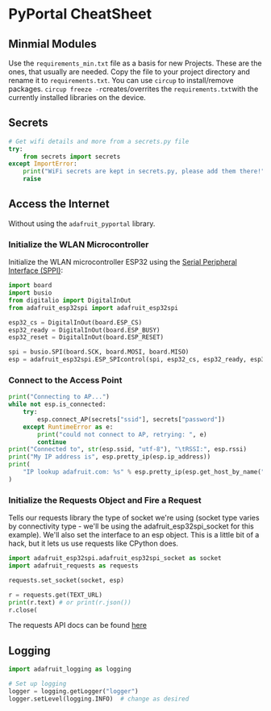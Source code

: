 # PyPortal CheatSheet

## Minmial Modules

Use the `requirements_min.txt` file as a basis for new Projects. These are the ones, that usually are needed. Copy the file to your project directory and rename it to `requirements.txt`. You can use `circup` to install/remove packages. `circup freeze -r`creates/overrites the `requirements.txt`with the currently installed libraries on the device.

## Secrets

```Python
# Get wifi details and more from a secrets.py file
try:
    from secrets import secrets
except ImportError:
    print("WiFi secrets are kept in secrets.py, please add them there!")
    raise
```

## Access the Internet

Without using the `adafruit_pyportal` library.

### Initialize the WLAN Microcontroller

Initialize the WLAN microcontroller ESP32 using the [Serial Peripheral Interface (SPPI)](https://de.wikipedia.org/wiki/Serial_Peripheral_Interface):

```Python
import board
import busio
from digitalio import DigitalInOut
from adafruit_esp32spi import adafruit_esp32spi

esp32_cs = DigitalInOut(board.ESP_CS)
esp32_ready = DigitalInOut(board.ESP_BUSY)
esp32_reset = DigitalInOut(board.ESP_RESET)

spi = busio.SPI(board.SCK, board.MOSI, board.MISO)
esp = adafruit_esp32spi.ESP_SPIcontrol(spi, esp32_cs, esp32_ready, esp32_reset)
```

### Connect to the Access Point

```Python
print("Connecting to AP...")
while not esp.is_connected:
    try:
        esp.connect_AP(secrets["ssid"], secrets["password"])
    except RuntimeError as e:
        print("could not connect to AP, retrying: ", e)
        continue
print("Connected to", str(esp.ssid, "utf-8"), "\tRSSI:", esp.rssi)
print("My IP address is", esp.pretty_ip(esp.ip_address))
print(
    "IP lookup adafruit.com: %s" % esp.pretty_ip(esp.get_host_by_name("adafruit.com"))
)
```

### Initialize the Requests Object and Fire a Request

Tells our requests library the type of socket we're using (socket type varies by connectivity type - we'll be using the adafruit_esp32spi_socket for this example). We'll also set the interface to an esp object. This is a little bit of a hack, but it lets us use requests like CPython does.

```Python
import adafruit_esp32spi.adafruit_esp32spi_socket as socket
import adafruit_requests as requests

requests.set_socket(socket, esp)

r = requests.get(TEXT_URL)
print(r.text) # or print(r.json())
r.close(
```

The requests API docs can be found [here](https://adafruit-circuitpython-requests.readthedocs.io/en/latest/api.html)

## Logging

```Python
import adafruit_logging as logging

# Set up logging
logger = logging.getLogger("logger")
logger.setLevel(logging.INFO)  # change as desired
```
